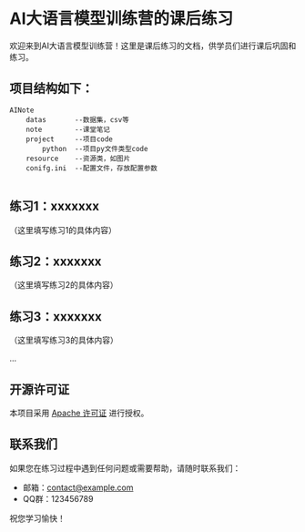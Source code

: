 # AI大语言模型训练营的课后练习

欢迎来到AI大语言模型训练营！这里是课后练习的文档，供学员们进行课后巩固和练习。
## 项目结构如下：

```text
AINote
    datas       --数据集，csv等
    note        --课堂笔记
    project     --项目code
        python  --项目py文件类型code
    resource    --资源类，如图片
    conifg.ini  --配置文件，存放配置参数
    
```
## 练习1：xxxxxxx
（这里填写练习1的具体内容）

## 练习2：xxxxxxx
（这里填写练习2的具体内容）

## 练习3：xxxxxxx
（这里填写练习3的具体内容）

...

## 开源许可证
本项目采用 [Apache 许可证](https://www.apache.org/licenses/LICENSE-2.0) 进行授权。

## 联系我们
如果您在练习过程中遇到任何问题或需要帮助，请随时联系我们：
- 邮箱：contact@example.com
- QQ群：123456789

祝您学习愉快！